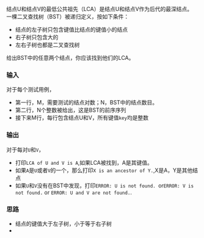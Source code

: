 结点U和结点V的最低公共祖先（LCA）是结点U和结点V作为后代的最深结点。<br>
一棵二叉查找树（BST）被递归定义，按如下条件：
* 结点的左子树只包含键值比结点的键值小的结点
* 右子树只包含大的
* 左右子树也都是二叉查找树

给出BST中的任意两个结点，你应该找到他们的LCA。<br>

### 输入
对于每个测试用例，<br>
* 第一行，M，需要测试的结点对数；N，BST中的结点数目。
* 第二行，N个整数被给出，这是BST的前序序列
* 接下来M行，每行包含结点U和V，所有键值```key```均是整数

### 输出
对于每对```U```和```V```，
* 打印```LCA of U and V is A```,如果LCA被找到，A是其键值。
* 如果```A```是```U```或者```V```的一个，那么打印```X is an ancestor of Y.```,X是A，Y是其他结点
* 如果```U```和```V```没有在BST中发现，打印```ERROR: U is not found. ```or```ERROR: V is not found.``` or ```ERROR: U and V are not found.```.


### 思路
* 结点的键值大于左子树，小于等于右子树
* 
